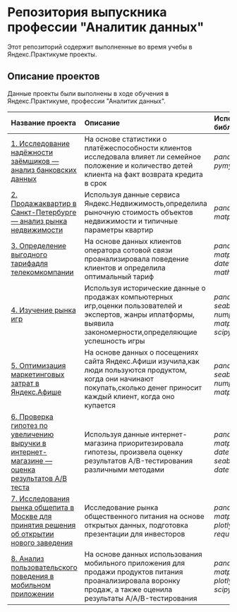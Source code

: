 # Репозитория выпускника профессии "Аналитик данных" 

Этот репозиторий содержит выполненные во время учебы в Яндекс.Практикуме проекты.

## Описание проектов

Данные проекты были выполнены в ходе обучения в Яндекс.Практикуме, профессии "Аналитик данных".

| Название проекта | Описание | Используемые библиотеки | 
| :---------------------- | :---------------------- | :---------------------- |
| [1. Исследование надёжности заёмщиков — анализ банковских данных](Credit_scoring) | На основе статистики о платёжеспособности клиентов исследовала влияет ли семейное положение и количество детей клиента на факт возврата кредита в срок| *pandas*, *pymystem3* |
| [2. Продажаквартир в Санкт-Петербурге — анализ рынка недвижимости](Apartments_for_sale) | Используя данные сервиса Яндекс.Недвижимость,определила рыночную стоимость объектов недвижимости и типичные параметры квартир| *pandas*, *matplotlib* |
| [3. Определение выгодного тарифадля телекомкомпании](Mobile_phone_rates) | На основе данных клиентов оператора сотовой связи проанализировала поведение клиентов и определила оптимальный тариф| *pandas*, *numpy*,  *matplotlib*, *datetime*, *scipy*, *math* |
| [4. Изучение рынка игр](Games) | Используя исторические данные о продажах компьютерных игр,оценки пользователей и экспертов, жанры иплатформы, выявила закономерности,определяющие успешность игры| *pandas*, *seaborn*,  *numpy*,  *matplotlib*, *scipy* |
| [5. Оптимизация маркетинговых затрат в Яндекс.Афише](Optimization_of_marketing_costs) | На основе данных о посещениях сайта Яндекс.Афиши изучила,как люди пользуются продуктом, когда они начинают покупать,сколько денег приносит каждый клиент, когда оно купается| *pandas*, *seaborn*,  *numpy*, *matplotlib* |
| [6. Проверка гипотез по увеличению выручки в интернет-магазине — оценка результатов A/B теста](Hypotheses_online_store) | Используя данные интернет-магазина приоритезировала гипотезы, произвела оценку результатов A/B-тестирования различными методами| *pandas*, *numpy*, *matplotlib*, *datetime*, *seaborn*, *scipy*, *datetime* |
| [7. Исследования рынка общепита в Москве для принятия решения об открытии нового заведения](Food_service_market) | Исследование рынка общественного питания на основе открытых данных, подготовка презентации для инвесторов| *pandas*, *numpy*, *matplotlib*, *plotly*, *seaborn*, *requests*, *io* |
| [8. Анализ пользовательского поведения в мобильном приложении](Food_sales_funnel) | На основе данных использования мобильного приложения для продажи продуктов питания проанализировала воронку продаж, а также оценила результаты A/A/B-тестирования| *pandas*, *numpy*, *matplotlib*, *plotly*, *seaborn*, *scipy*, *math* |
